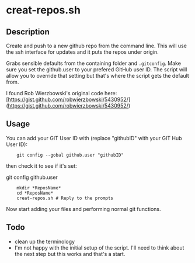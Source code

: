 # creat-repos.sh

## Description
Create and push to a new github repo from the command line. This will use the ssh interface for updates and it puts the repos under origin.

Grabs sensible defaults from the containing folder and `.gitconfig`. Make sure you set the github.user to your prefered GitHub user ID. The script will allow you to override that setting but that's where the script gets the default from.

I found Rob Wierzbowski's original code here: [https://gist.github.com/robwierzbowski/5430952/] (https://gist.github.com/robwierzbowski/5430952/)

## Usage
You can add your GIT User ID with (replace "githubID" with your GIT Hub User ID):
```
    git config --gobal github.user "githubID"
```
then check it to see if it's set:

git config github.user

```
    mkdir *ReposName*
    cd *ReposName*
    creat-repos.sh # Reply to the prompts
```
Now start adding your files and performing normal git functions.

## Todo
- clean up the terminology
- I'm not happy with the initial setup of the script. I'll need to think about the next step but this works and that's a start.
